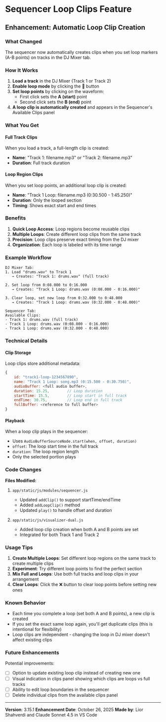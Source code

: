 # Sequencer Loop Clips Feature

## Enhancement: Automatic Loop Clip Creation

### What Changed

The sequencer now automatically creates clips when you set loop markers (A-B points) on tracks in the DJ Mixer tab.

### How It Works

1. **Load a track** in the DJ Mixer (Track 1 or Track 2)
2. **Enable loop mode** by clicking the 🔁 button
3. **Set loop points** by clicking on the waveform:
   - First click sets the **A (start)** point
   - Second click sets the **B (end)** point
4. **A loop clip is automatically created** and appears in the Sequencer's Available Clips panel

### What You Get

#### Full Track Clips
When you load a track, a full-length clip is created:
- **Name**: "Track 1: filename.mp3" or "Track 2: filename.mp3"
- **Duration**: Full track duration

#### Loop Region Clips
When you set loop points, an additional loop clip is created:
- **Name**: "Track 1 Loop: filename.mp3 (0:30.500 - 1:45.250)"
- **Duration**: Only the looped section
- **Timing**: Shows exact start and end times

### Benefits

1. **Quick Loop Access**: Loop regions become reusable clips
2. **Multiple Loops**: Create different loop clips from the same track
3. **Precision**: Loop clips preserve exact timing from the DJ mixer
4. **Organization**: Each loop is labeled with its time range

### Example Workflow

```
DJ Mixer Tab:
1. Load "drums.wav" to Track 1
   → Creates: "Track 1: drums.wav" (full track)

2. Set loop from 0:08.000 to 0:16.000
   → Creates: "Track 1 Loop: drums.wav (0:08.000 - 0:16.000)"

3. Clear loop, set new loop from 0:32.000 to 0:48.000
   → Creates: "Track 1 Loop: drums.wav (0:32.000 - 0:48.000)"

Sequencer Tab:
Available Clips:
- Track 1: drums.wav (full track)
- Track 1 Loop: drums.wav (0:08.000 - 0:16.000)
- Track 1 Loop: drums.wav (0:32.000 - 0:48.000)
```

### Technical Details

#### Clip Storage
Loop clips store additional metadata:
```javascript
{
    id: "track1-loop-1234567890",
    name: "Track 1 Loop: song.mp3 (0:15.500 - 0:30.750)",
    audioBuffer: <full audio buffer>,
    duration: 15.25,        // Loop duration
    startTime: 15.5,        // Loop start in full track
    endTime: 30.75,         // Loop end in full track
    fullBuffer: <reference to full buffer>
}
```

#### Playback
When a loop clip plays in the sequencer:
- Uses `AudioBufferSourceNode.start(when, offset, duration)`
- `offset`: The loop start time in the full track
- `duration`: The loop region length
- Only the selected portion plays

### Code Changes

**Files Modified:**
1. `app/static/js/modules/sequencer.js`
   - Updated `addClip()` to support startTime/endTime
   - Added `addLoopClip()` method
   - Updated `play()` to handle offset and duration

2. `app/static/js/visualizer-dual.js`
   - Added loop clip creation when both A and B points are set
   - Integrated for both Track 1 and Track 2

### Usage Tips

1. **Create Multiple Loops**: Set different loop regions on the same track to create multiple clips
2. **Experiment**: Try different loop points to find the perfect section
3. **Mix Full and Loops**: Use both full tracks and loop clips in your arrangement
4. **Clear Loops**: Click the ❌ button to clear loop points before setting new ones

### Known Behavior

- Each time you complete a loop (set both A and B points), a new clip is created
- If you set the exact same loop again, you'll get duplicate clips (this is intentional for flexibility)
- Loop clips are independent - changing the loop in DJ mixer doesn't affect existing clips

### Future Enhancements

Potential improvements:
- [ ] Option to update existing loop clip instead of creating new one
- [ ] Visual indication in clips panel showing which clips are loops vs full tracks
- [ ] Ability to edit loop boundaries in the sequencer
- [ ] Delete individual clips from the available clips panel

---

**Version**: 3.15.1
**Enhancement Date**: October 26, 2025
**Made by**: Lior Shahverdi and Claude Sonnet 4.5 in VS Code
